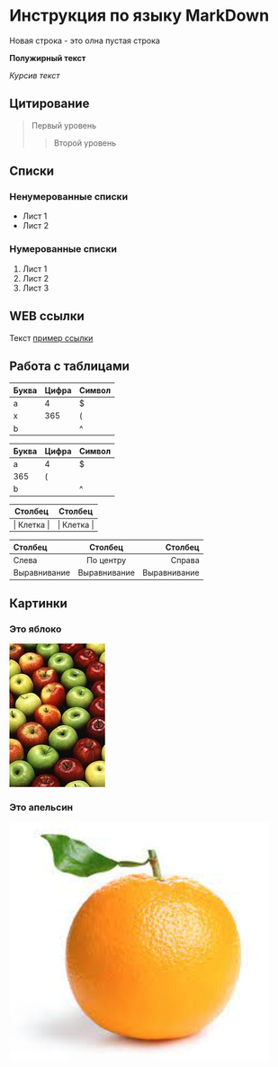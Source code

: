 # Инструкция по языку MarkDown

Новая строка - это олна пустая строка

**Полужирный текст**

*Курсив текст*

## Цитирование
> Первый уровень
>> Второй уровень

## Списки
### Ненумерованные списки
* Лист 1
* Лист 2
### Нумерованные списки
1. Лист 1
2. Лист 2
3. Лист 3

## WEB ссылки
Текст [пример ссылки](http.example.com "Всплывающая подсказка")

## Работа с таблицами

Буква | Цифра | Символ
------ | ------|----------
a      | 4     | $
x      | 365    | (
b      |       | ^  

Буква|Цифра|Символ
---|---|---
a|4|$
 |365|(
b| |^  

Столбец |Столбец 
------ | ------
\| Клетка \|| \| Клетка \|  


Столбец | Столбец | Столбец
:----- | :----: | -----:
Слева   | По центру | Справа
Выравнивание  | Выравнивание  | Выравнивание

## Картинки

### Это яблоко

![apple](apple.jpg)

### Это апельсин

![orange](orange.png)